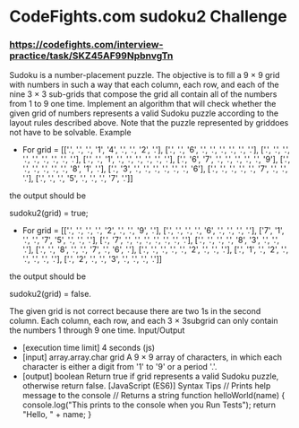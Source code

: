 # CodeFights.com sudoku2 Challenge

### https://codefights.com/interview-practice/task/SKZ45AF99NpbnvgTn



Sudoku is a number-placement puzzle. The objective is to fill a 9 × 9 grid with numbers in such a way that each column, each row, and each of the nine 3 × 3 sub-grids that compose the grid all contain all of the numbers from 1 to 9 one time.
Implement an algorithm that will check whether the given grid of numbers represents a valid Sudoku puzzle according to the layout rules described above. Note that the puzzle represented by griddoes not have to be solvable.
Example
* For
grid = [['.', '.', '.', '1', '4', '.', '.', '2', '.'],
        ['.', '.', '6', '.', '.', '.', '.', '.', '.'],
        ['.', '.', '.', '.', '.', '.', '.', '.', '.'],
        ['.', '.', '1', '.', '.', '.', '.', '.', '.'],
        ['.', '6', '7', '.', '.', '.', '.', '.', '9'],
        ['.', '.', '.', '.', '.', '.', '8', '1', '.'],
        ['.', '3', '.', '.', '.', '.', '.', '.', '6'],
        ['.', '.', '.', '.', '.', '7', '.', '.', '.'],
        ['.', '.', '.', '5', '.', '.', '.', '7', '.']]

the output should be

sudoku2(grid) = true;
* For
grid = [['.', '.', '.', '.', '2', '.', '.', '9', '.'],
        ['.', '.', '.', '.', '6', '.', '.', '.', '.'],
        ['7', '1', '.', '.', '7', '5', '.', '.', '.'],
        ['.', '7', '.', '.', '.', '.', '.', '.', '.'],
        ['.', '.', '.', '.', '8', '3', '.', '.', '.'],
        ['.', '.', '8', '.', '.', '7', '.', '6', '.'],
        ['.', '.', '.', '.', '.', '2', '.', '.', '.'],
        ['.', '1', '.', '2', '.', '.', '.', '.', '.'],
        ['.', '2', '.', '.', '3', '.', '.', '.', '.']]

the output should be

sudoku2(grid) = false.

The given grid is not correct because there are two 1s in the second column. Each column, each row, and each 3 × 3subgrid can only contain the numbers 1 through 9 one time.
Input/Output
* [execution time limit] 4 seconds (js)
* [input] array.array.char grid
A 9 × 9 array of characters, in which each character is either a digit from '1' to '9' or a period '.'.
* [output] boolean
Return true if grid represents a valid Sudoku puzzle, otherwise return false.
[JavaScript (ES6)] Syntax Tips
// Prints help message to the console
// Returns a string
function helloWorld(name) {
    console.log("This prints to the console when you Run Tests");
    return "Hello, " + name;
}